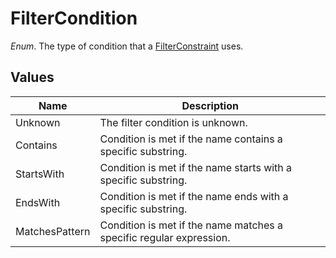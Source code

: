 # FilterCondition

*Enum*. The type of condition that a [FilterConstraint](filterconstraint.md) uses.

## Values

| Name | Description |
|------|-------------|
| Unknown | The filter condition is unknown. |
| Contains | Condition is met if the name contains a specific substring. |
| StartsWith | Condition is met if the name starts with a specific substring. |
| EndsWith | Condition is met if the name ends with a specific substring. |
| MatchesPattern | Condition is met if the name matches a specific regular expression. |


